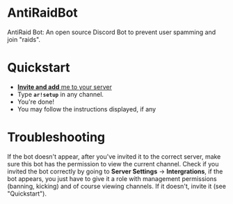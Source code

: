 # AntiRaidBot
AntiRaid Bot: An open source Discord Bot to prevent user spamming and join "raids".

# Quickstart
- [**Invite and add** me to your server](https://bit.ly/3fcleIi)
- Type **`ar!setup`** in any channel.
- You're done! 
- You may follow the instructions displayed, if any

# Troubleshooting
If the bot doesn't appear, after you've invited it to the correct server, make sure this bot has the permission to view the current channel.
Check if you invited the bot correctly by going to **Server Settings** -> **Intergrations**, if the bot appears, you just have to give it a role with management permissions (banning, kicking) and of course viewing channels. If it doesn't, invite it (see "Quickstart").
